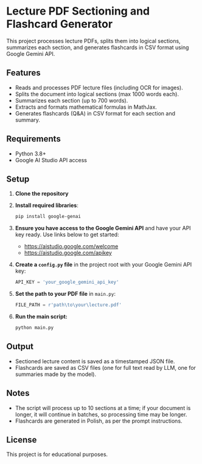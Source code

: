 # Lecture PDF Sectioning and Flashcard Generator

This project processes lecture PDFs, splits them into logical sections, summarizes each section, and generates flashcards in CSV format using Google Gemini API.

## Features

- Reads and processes PDF lecture files (including OCR for images).
- Splits the document into logical sections (max 1000 words each).
- Summarizes each section (up to 700 words).
- Extracts and formats mathematical formulas in MathJax.
- Generates flashcards (Q&A) in CSV format for each section and summary.

## Requirements

- Python 3.8+
- Google AI Studio API access

## Setup

1. **Clone the repository** 

2. **Install required libraries**:
    ```bash
    pip install google-genai
    ```
3. **Ensure you have access to the Google Gemini API** and have your API key ready. Use links below to get started:
   - https://aistudio.google.com/welcome
   - https://aistudio.google.com/apikey

4. **Create a `config.py` file** in the project root with your Google Gemini API key:
    ```python
    API_KEY = 'your_google_gemini_api_key'
    ```

5. **Set the path to your PDF file** in `main.py`:
    ```python
    FILE_PATH = r'path\to\your\lecture.pdf'
    ```

6. **Run the main script:**
    ```bash
    python main.py
    ```

## Output

- Sectioned lecture content is saved as a timestamped JSON file.
- Flashcards are saved as CSV files (one for full text read by LLM, one for summaries made by the model).

## Notes

- The script will process up to 10 sections at a time; if your document is longer, it will continue in batches, so processing time may be longer.
- Flashcards are generated in Polish, as per the prompt instructions.

## License

This project is for educational purposes.